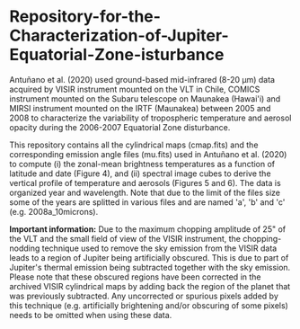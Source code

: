 # Repository-for-the-Characterization-of-Jupiter-Equatorial-Zone-isturbance
Antuñano et al. (2020) used ground-based mid-infrared (8-20 µm) data acquired by VISIR instrument mounted on the VLT in Chile, COMICS instrument mounted on the Subaru telescope on Maunakea (Hawai'i) and MIRSI instrument mounted on the IRTF (Maunakea) between 2005 and 2008 to characterize the variability of tropospheric temperature and aerosol opacity during the 2006-2007 Equatorial Zone disturbance. 

This repository contains all the cylindrical maps (cmap.fits) and the corresponding emission angle files (mu.fits) used in Antuñano et al. (2020) to compute (i) the zonal-mean brightness temperatures as a function of latitude and date (Figure 4), and (ii) spectral image cubes to derive the vertical profile of temperature and aerosols (Figures 5 and 6). The data is organized year and wavelength. Note that due to the limit of the files size some of the years are splitted in various files and are named 'a', 'b' and 'c' (e.g. 2008a_10microns).

**Important information:**
Due to the maximum chopping amplitude of 25" of the VLT and the small field of view of the VISIR instrument, the chopping-nodding technique used to remove the sky emission from the VISIR data leads to a region of Jupiter being artificially obscured. This is due to part of Jupiter's thermal emission being subtracted together with the sky emission. Please note that these obscured regions have been corrected in the archived VISIR cylindrical maps by adding back the region of the planet that was previously subtracted. Any uncorrected or spurious pixels added by this technique (e.g. artificially brightening and/or obscuring of some pixels) needs to be omitted when using these data.




